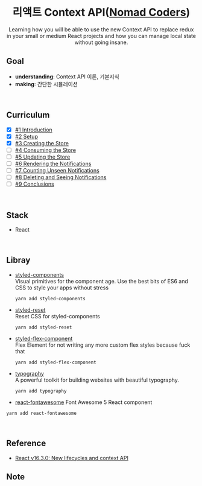 <div align="center">

# 리액트 Context API([Nomad Coders](https://academy.nomadcoders.co/p/antiredux-new-react-context-api))

Learning how you will be able to use the new Context API to replace redux in your small or medium React projects and how you can manage local state without going insane.

</div>

## Goal

- **understanding**: Context API 이론, 기본지식
- **making**: 간단한 시뮬레이션

</br>

## Curriculum

- [x] [#1 Introduction](https://github.com/sweetmilkys/nc-contextapi/commit/022394b718a9965537e0e7555772d7f854bfa4f1)
- [x] [#2 Setup](https://github.com/sweetmilkys/nc-contextapi/commit/82904c392e52231bceae6862b9947ccab2cfd604)
- [x] [#3 Creating the Store]()
- [ ] [#4 Consuming the Store]()
- [ ] [#5 Updating the Store]()
- [ ] [#6 Rendering the Notifications]()
- [ ] [#7 Counting Unseen Notifications]()
- [ ] [#8 Deleting and Seeing Notifications]()
- [ ] [#9 Conclusions]()

</br>

## Stack

- React

</br>

## Libray

- [styled-components](https://www.styled-components.com/docs)  
  Visual primitives for the component age. Use the best bits of ES6 and CSS to style your apps without stress

  ```
  yarn add styled-components
  ```

- [styled-reset](https://github.com/zacanger/styled-reset#readme)  
  Reset CSS for styled-components

  ```
  yarn add styled-reset
  ```

- [styled-flex-component](https://github.com/SaraVieira/styled-flex-component#readme)  
  Flex Element for not writing any more custom flex styles because fuck that

  ```
  yarn add styled-flex-component
  ```

- [typography](https://github.com/KyleAMathews/typography.js)  
  A powerful toolkit for building websites with beautiful typography.

  ```
  yarn add typography
  ```

- [react-fontawesome](https://github.com/FortAwesome/react-fontawesome)
  Font Awesome 5 React component

```
yarn add react-fontawesome
```

</br>

## Reference

- [React v16.3.0: New lifecycles and context API](https://reactjs.org/blog/2018/03/29/react-v-16-3.html)

## Note
